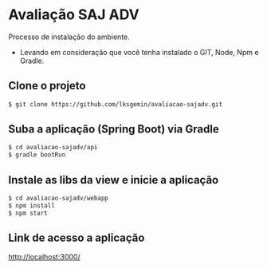 # Avaliação SAJ ADV

Processo de instalação do ambiente.

* Levando em consideração que você tenha instalado o GIT, Node, Npm e Gradle.

## Clone o projeto

```sh
$ git clone https://github.com/lksgemin/avaliacao-sajadv.git
```

## Suba a aplicação (Spring Boot) via Gradle

```sh
$ cd avaliacao-sajadv/api
$ gradle bootRun
```

## Instale as libs da view e inicie a aplicação

```sh
$ cd avaliacao-sajadv/webapp
$ npm install
$ npm start
```

## Link de acesso a aplicação

[http://localhost:3000/](http://localhost:3000/)